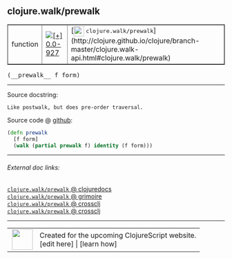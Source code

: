 ## clojure.walk/prewalk



 <table border="1">
<tr>
<td>function</td>
<td><a href="https://github.com/cljsinfo/cljs-api-docs/tree/0.0-927"><img valign="middle" alt="[+] 0.0-927" title="Added in 0.0-927" src="https://img.shields.io/badge/+-0.0--927-lightgrey.svg"></a> </td>
<td>
[<img height="24px" valign="middle" src="http://i.imgur.com/1GjPKvB.png"> <samp>clojure.walk/prewalk</samp>](http://clojure.github.io/clojure/branch-master/clojure.walk-api.html#clojure.walk/prewalk)
</td>
</tr>
</table>


 <samp>
(__prewalk__ f form)<br>
</samp>

---





Source docstring:

```
Like postwalk, but does pre-order traversal.
```


Source code @ [github](https://github.com/clojure/clojurescript/blob/r3297/src/main/cljs/clojure/walk.cljs#L58-L62):

```clj
(defn prewalk
  [f form]
  (walk (partial prewalk f) identity (f form)))
```

<!--
Repo - tag - source tree - lines:

 <pre>
clojurescript @ r3297
└── src
    └── main
        └── cljs
            └── clojure
                └── <ins>[walk.cljs:58-62](https://github.com/clojure/clojurescript/blob/r3297/src/main/cljs/clojure/walk.cljs#L58-L62)</ins>
</pre>

-->

---



###### External doc links:

[`clojure.walk/prewalk` @ clojuredocs](http://clojuredocs.org/clojure.walk/prewalk)<br>
[`clojure.walk/prewalk` @ grimoire](http://conj.io/store/v1/org.clojure/clojure/1.7.0-beta3/clj/clojure.walk/prewalk/)<br>
[`clojure.walk/prewalk` @ crossclj](http://crossclj.info/fun/clojure.walk/prewalk.html)<br>
[`clojure.walk/prewalk` @ crossclj](http://crossclj.info/fun/clojure.walk.cljs/prewalk.html)<br>

---

 <table>
<tr><td>
<img valign="middle" align="right" width="48px" src="http://i.imgur.com/Hi20huC.png">
</td><td>
Created for the upcoming ClojureScript website.<br>
[edit here] | [learn how]
</td></tr></table>

[edit here]:https://github.com/cljsinfo/cljs-api-docs/blob/master/cljsdoc/clojure.walk_prewalk.cljsdoc
[learn how]:https://github.com/cljsinfo/cljs-api-docs/wiki/cljsdoc-files

<!--

This information was too distracting to show to readers, but I'll leave it
commented here since it is helpful to:

- pretty-print the data used to generate this document
- and show how to retrieve that data



The API data for this symbol:

```clj
{:ns "clojure.walk",
 :name "prewalk",
 :signature ["[f form]"],
 :history [["+" "0.0-927"]],
 :type "function",
 :full-name-encode "clojure.walk_prewalk",
 :source {:code "(defn prewalk\n  [f form]\n  (walk (partial prewalk f) identity (f form)))",
          :title "Source code",
          :repo "clojurescript",
          :tag "r3297",
          :filename "src/main/cljs/clojure/walk.cljs",
          :lines [58 62]},
 :full-name "clojure.walk/prewalk",
 :clj-symbol "clojure.walk/prewalk",
 :docstring "Like postwalk, but does pre-order traversal."}

```

Retrieve the API data for this symbol:

```clj
;; from Clojure REPL
(require '[clojure.edn :as edn])
(-> (slurp "https://raw.githubusercontent.com/cljsinfo/cljs-api-docs/catalog/cljs-api.edn")
    (edn/read-string)
    (get-in [:symbols "clojure.walk/prewalk"]))
```

-->
